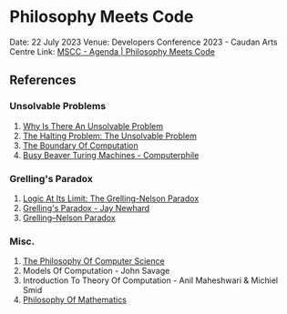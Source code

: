 # Philosophy Meets Code

Date: 22 July 2023
Venue: Developers Conference 2023 - Caudan Arts Centre
Link: [MSCC - Agenda | Philosophy Meets Code](https://conference.mscc.mu/agenda/448041)

## References

### Unsolvable Problems

1. [Why Is There An Unsolvable Problem](https://www.youtube.com/watch?v=2eQiL2eAKU0)
2. [The Halting Problem: The Unsolvable Problem](https://www.youtube.com/watch?v=VyHbd6sx5Po)
3. [The Boundary Of Computation](https://www.youtube.com/watch?v=kmAc1nDizu0)
4. [Busy Beaver Turing Machines - Computerphile](https://www.youtube.com/watch?v=CE8UhcyJS0I)


### Grelling's Paradox

1. [Logic At Its Limit: The Grelling-Nelson Paradox](https://www.youtube.com/watch?v=U2l-Ty5yyU4)
2. [Grelling's Paradox - Jay Newhard](https://www.jstor.org/stable/4321641)
3. [Grelling–Nelson Paradox](https://en.wikipedia.org/wiki/Grelling%E2%80%93Nelson_paradox)


### Misc.

1. [The Philosophy Of Computer Science](https://plato.stanford.edu/Archives/Win2017/entries/computer-science/#:~:text=The%20philosophy%20of%20computer%20science%20also%20considers%20the%20analysis%20of,and%20testing%20of%20those%20systems.)
2. Models Of Computation - John Savage
3. Introduction To Theory Of Computation - Anil Maheshwari & Michiel Smid
4. [Philosophy Of Mathematics](https://plato.stanford.edu/entries/philosophy-mathematics/)
